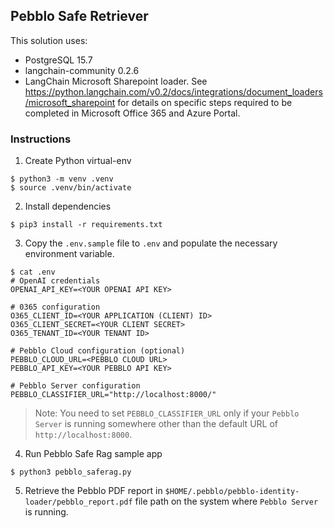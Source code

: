 ## Pebblo Safe Retriever

This solution uses:

- PostgreSQL 15.7
- langchain-community 0.2.6
- LangChain Microsoft Sharepoint loader. See https://python.langchain.com/v0.2/docs/integrations/document_loaders/microsoft_sharepoint for details on specific steps required to be completed in Microsoft Office 365 and Azure Portal.

### Instructions

1. Create Python virtual-env

```console
$ python3 -m venv .venv
$ source .venv/bin/activate
```

2. Install dependencies

```console
$ pip3 install -r requirements.txt
```

3. Copy the `.env.sample` file to `.env` and populate the necessary environment variable.

```console
$ cat .env
# OpenAI credentials
OPENAI_API_KEY=<YOUR OPENAI API KEY>

# 0365 configuration
O365_CLIENT_ID=<YOUR APPLICATION (CLIENT) ID>
O365_CLIENT_SECRET=<YOUR CLIENT SECRET>
O365_TENANT_ID=<YOUR TENANT ID>

# Pebblo Cloud configuration (optional)
PEBBLO_CLOUD_URL=<PEBBLO CLOUD URL>
PEBBLO_API_KEY=<YOUR PEBBLO API KEY>

# Pebblo Server configuration
PEBBLO_CLASSIFIER_URL="http://localhost:8000/"
```

> Note: You need to set `PEBBLO_CLASSIFIER_URL` only if your `Pebblo Server` is running somewhere other than the default URL
> of `http://localhost:8000`.

4. Run Pebblo Safe Rag sample app

```console
$ python3 pebblo_saferag.py
```

5. Retrieve the Pebblo PDF report in `$HOME/.pebblo/pebblo-identity-loader/pebblo_report.pdf` file path on the system where `Pebblo Server`
   is running.
